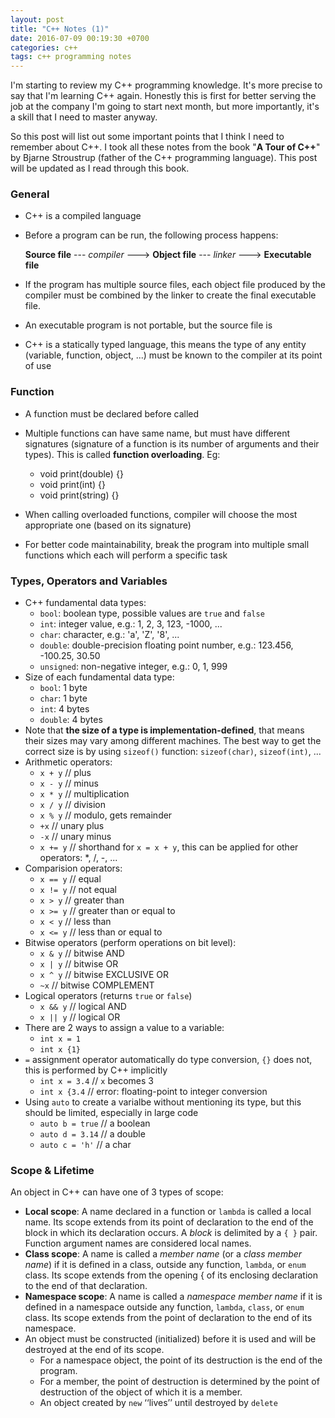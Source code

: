 ```yaml
---
layout: post
title: "C++ Notes (1)"
date: 2016-07-09 00:19:30 +0700
categories: c++
tags: c++ programming notes
---
```


I'm starting to review my C++ programming knowledge. It's more precise to say that I'm learning C++ again. Honestly this is first for better serving the job at the company I'm going to start next month, but more importantly, it's a skill that I need to master anyway. 

So this post will list out some important points that I think I need to remember about C++. I took all these notes from the book "**A Tour of C++**" by Bjarne Stroustrup (father of the C++ programming language). This post will be updated as I read through this book. 

### General

- C++ is a compiled language
- Before a program can be run, the following process happens:

    **Source file**  --- *compiler* ---> **Object file**  --- *linker* ---> **Executable file**
    
- If the program has multiple source files, each object file produced by the compiler must be combined by the linker to create the final executable file.
- An executable program is not portable, but the source file is
- C++ is a statically typed language, this means the type of any entity (variable, function, object, ...) must be known to the compiler at its point of use

### Function

- A function must be declared before called
- Multiple functions can have same name, but must have different signatures (signature of a function is its number of arguments and their types). This is called **function overloading**. Eg:
    - void print(double) {}
    - void print(int) {}
    - void print(string) {}
    
- When calling overloaded functions, compiler will choose the most appropriate one (based on its signature)
- For better code maintainability, break the program into multiple small functions which each will perform a specific task

### Types, Operators and Variables

- C++ fundamental data types:
    - `bool`: boolean type, possible values are `true` and `false`
    - `int`: integer value, e.g.: 1, 2, 3, 123, -1000, ...
    - `char`: character, e.g.: 'a', 'Z', '8', ...
    - `double`: double-precision floating point number, e.g.: 123.456, -100.25, 30.50
    - `unsigned`: non-negative integer, e.g.: 0, 1, 999
- Size of each fundamental data type:
    - `bool`: 1 byte
    - `char`: 1 byte
    - `int`: 4 bytes
    - `double`: 4 bytes
- Note that **the size of a type is implementation-defined**, that means their sizes may vary among different machines. The best way to get the correct size is by using `sizeof()` function: `sizeof(char)`, `sizeof(int)`, ...
- Arithmetic operators:
    - `x + y`   // plus 
    - `x - y`   // minus
    - `x * y`   // multiplication
    - `x / y`   // division
    - `x % y`   // modulo, gets remainder
    - `+x`     // unary plus
    - `-x`     // unary minus
    - `x += y`  // shorthand for `x = x + y`, this can be applied for other operators: *, /, -, ...
- Comparision operators:
    - `x == y`  // equal
    - `x != y`  // not equal
    - `x > y`   // greater than
    - `x >= y`  // greater than or equal to
    - `x < y`   // less than
    - `x <= y`  // less than or equal to    
- Bitwise operators (perform operations on bit level):
    - `x & y`     // bitwise AND
    - `x | y`     // bitwise OR
    - `x ^ y`     // bitwise EXCLUSIVE OR
    - `~x`        // bitwise COMPLEMENT 
- Logical operators (returns `true` or `false`)
    - `x && y`    // logical AND
    - `x || y`    // logical OR
- There are 2 ways to assign a value to a variable:
    - `int x = 1`
    - `int x {1}`
- `=` assignment operator automatically do type conversion, `{}` does not, this is performed by C++ implicitly
    - `int x = 3.4` // `x` becomes 3
    - `int x {3.4`  // error: floating-point to integer conversion
- Using `auto` to create a varialbe without mentioning its type, but this should be limited, especially in large code
    - `auto b = true`   // a boolean
    - `auto d = 3.14`   // a double
    - `auto c = 'h'`    // a char
    
### Scope & Lifetime

An object in C++ can have one of 3 types of scope:

- **Local scope**: A name declared in a function or `lambda` is called a local name. Its scope extends from its point of declaration to the end of the block in which its declaration occurs. A *block* is delimited by a `{ }` pair. Function argument names are considered local names.
- **Class scope**: A name is called a *member name* (or a *class member name*) if it is defined in a
class, outside any function, `lambda`, or `enum` class. Its scope extends from the opening { of its enclosing declaration to the end of that declaration.
- **Namespace scope**: A name is called a *namespace member name* if it is defined in a namespace outside any function, `lambda`, `class`, or `enum` class. Its scope extends from the point of declaration to the end of its namespace. 
- An object must be constructed (initialized) before it is used and will be destroyed at the end of its scope. 
    - For a namespace object, the point of its destruction is the end of the program.
    - For a member, the point of destruction is determined by the point of destruction of the object of which it is a member. 
    - An object created by `new` ‘‘lives’’ until destroyed by `delete`